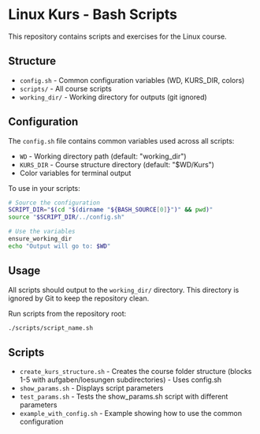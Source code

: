 # Linux Kurs - Bash Scripts

This repository contains scripts and exercises for the Linux course.

## Structure

- `config.sh` - Common configuration variables (WD, KURS_DIR, colors)
- `scripts/` - All course scripts
- `working_dir/` - Working directory for outputs (git ignored)

## Configuration

The `config.sh` file contains common variables used across all scripts:
- `WD` - Working directory path (default: "working_dir")
- `KURS_DIR` - Course structure directory (default: "$WD/Kurs")
- Color variables for terminal output

To use in your scripts:
```bash
# Source the configuration
SCRIPT_DIR="$(cd "$(dirname "${BASH_SOURCE[0]}")" && pwd)"
source "$SCRIPT_DIR/../config.sh"

# Use the variables
ensure_working_dir
echo "Output will go to: $WD"
```

## Usage

All scripts should output to the `working_dir/` directory. This directory is ignored by Git to keep the repository clean.

Run scripts from the repository root:
```bash
./scripts/script_name.sh
```

## Scripts

- `create_kurs_structure.sh` - Creates the course folder structure (blocks 1-5 with aufgaben/loesungen subdirectories) - Uses config.sh
- `show_params.sh` - Displays script parameters
- `test_params.sh` - Tests the show_params.sh script with different parameters
- `example_with_config.sh` - Example showing how to use the common configuration
